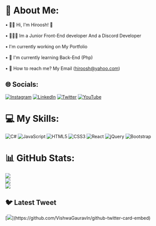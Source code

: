 # 👤 About Me:
• 👋🏻 Hi, I'm Hiroosh! 🏻<br><br>• 👨🏻‍💻 Im a Junior Front-End developer And a Discord Developer<br><br>•  I'm currently working on My Portfolio<br><br>• 🧠 I'm currently learning Back-End (Php)<br><br>• 🥂 How to reach me? My Email (hiroosh@yahoo.com)<br>


## 🌐 Socials:
[![Instagram](https://img.shields.io/badge/Instagram-%23E4405F.svg?logo=Instagram&logoColor=white)](https://instagram.com/Hiroosh_) [![LinkedIn](https://img.shields.io/badge/LinkedIn-%230077B5.svg?logo=linkedin&logoColor=white)](https://linkedin.com/in/Hiroosh) [![Twitter](https://img.shields.io/badge/Twitter-%231DA1F2.svg?logo=Twitter&logoColor=white)](https://twitter.com/hiroosh_) [![YouTube](https://img.shields.io/badge/YouTube-%23FF0000.svg?logo=YouTube&logoColor=white)](https://youtube.com/@Hiroosh_) 

# 💻 My Skills:
![C#](https://img.shields.io/badge/c%23-%23239120.svg?style=flat&logo=c-sharp&logoColor=white) ![JavaScript](https://img.shields.io/badge/javascript-%23323330.svg?style=flat&logo=javascript&logoColor=%23F7DF1E) ![HTML5](https://img.shields.io/badge/html5-%23E34F26.svg?style=flat&logo=html5&logoColor=white) ![CSS3](https://img.shields.io/badge/css3-%231572B6.svg?style=flat&logo=css3&logoColor=white) ![React](https://img.shields.io/badge/react-%2320232a.svg?style=flat&logo=react&logoColor=%2361DAFB) ![jQuery](https://img.shields.io/badge/jquery-%230769AD.svg?style=flat&logo=jquery&logoColor=white) ![Bootstrap](https://img.shields.io/badge/bootstrap-%23563D7C.svg?style=flat&logo=bootstrap&logoColor=white)
# 📊 GitHub Stats:
![](https://github-readme-stats.vercel.app/api?username=HirxxsH&theme=vision-friendly-dark&hide_border=false&include_all_commits=true&count_private=true)<br/>
![](https://github-readme-streak-stats.herokuapp.com/?user=HirxxsH&theme=vision-friendly-dark&hide_border=false)<br/>
![](https://github-readme-stats.vercel.app/api/top-langs/?username=HirxxsH&theme=vision-friendly-dark&hide_border=false&include_all_commits=true&count_private=true&layout=compact)

## 🐦 Latest Tweet
[![](https://gtce.itsvg.in/api?username=hiroosh_)](https://github.com/VishwaGauravIn/github-twitter-card-embed)



